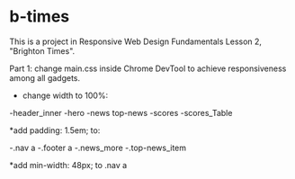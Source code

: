 # b-times

This is a project in Responsive Web Design Fundamentals Lesson 2, "Brighton Times".

Part 1: change main.css inside Chrome DevTool to achieve responsiveness among all gadgets. 

* change width to 100%:

-header_inner
-hero
-news top-news
-scores
-scores_Table


*add padding: 1.5em; to:

-.nav a
-.footer a
-.news_more
-.top-news_item

*add min-width: 48px; to .nav a
